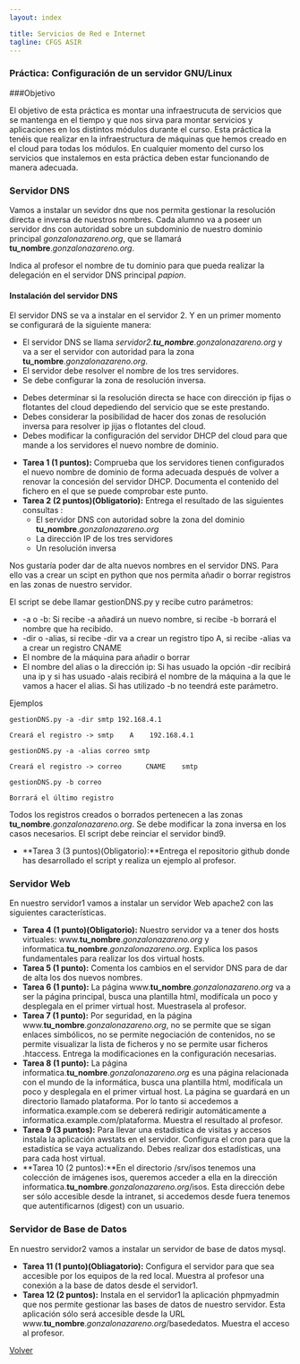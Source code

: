 ```yaml
---
layout: index

title: Servicios de Red e Internet
tagline: CFGS ASIR
---
```


### Práctica: Configuración de un servidor GNU/Linux

<div class='notas' markdown='1'>

###Objetivo

El objetivo de esta práctica es montar una infraestrucuta de servicios que se mantenga en el tiempo y que nos sirva para montar servicios y aplicaciones en los distintos módulos durante el curso. Esta práctica la tenéis que realizar en la infraestructura de máquinas que hemos creado en el cloud para todas los módulos. En cualquier momento del curso los servicios que instalemos en esta práctica deben estar funcionando de manera adecuada.

</div>

### Servidor DNS

Vamos a instalar un sevidor dns que nos permita gestionar la resolución directa e inversa de nuestros nombres. Cada alumno va a poseer un servidor dns con autoridad sobre un subdominio de nuestro dominio principal *gonzalonazareno.org*, que se llamará **tu_nombre**.*gonzalonazareno.org*.

<div class='ejercicios' markdown='1'>

Indica al profesor el nombre de tu dominio para que pueda realizar la delegación en el servidor DNS principal *papion*.

</div>

#### Instalación del servidor DNS

El servidor DNS se va a instalar en el servidor 2. Y en un primer momento se configurará de la siguiente manera:

* El servidor DNS se llama *servidor2.**tu_nombre**.gonzalonazareno.org* y va a ser el servidor con autoridad para la zona **tu_nombre**.*gonzalonazareno.org*.
* El servidor debe resolver el nombre de los tres servidores.
* Se debe configurar la zona de resolución inversa.

<div class='notas' markdown='1'>

* Debes determinar si la resolución directa se hace con dirección ip fijas o flotantes del cloud depediendo del servicio que se este prestando.
* Debes considerar la posibilidad de hacer dos zonas de resolución inversa para resolver ip jijas o flotantes del cloud.
* Debes modificar la configuración del servidor DHCP del cloud para que mande a los servidores el nuevo nombre de dominio.

</div>

<div class='ejercicios' markdown='1'>

* **Tarea 1 (1 puntos):** Comprueba que los servidores tienen configurados el nuevo nombre de dominio de forma adecuada después de volver a renovar la concesión del servidor DHCP. Documenta el contenido del fichero en el que se puede comprobar este punto.
* **Tarea 2 (2 puntos)(Obligatorio):** Entrega el resultado de las siguientes consultas :
	* El servidor DNS con autoridad sobre la zona del dominio **tu_nombre**.*gonzalonazareno.org*
	* La dirección IP de los tres servidores
	* Un resolución inversa
</div>

Nos gustaría poder dar de alta nuevos nombres en el servidor DNS. Para ello vas a crear un scipt en python que nos permita añadir o borrar registros en las zonas de nuestro servidor.

El script se debe llamar gestionDNS.py y recibe cutro parámetros:

* -a o -b: Si recibe -a añadirá un nuevo nombre, si recibe -b borrará el nombre que ha recibido.
* -dir o -alias, si recibe -dir va a crear un registro tipo A, si recibe -alias va a crear un registro CNAME
* El nombre de la máquina para añadir o borrar
* El nombre del alias o la dirección ip: Si has usuado la opción -dir recibirá una ip y si has usuado -alais recibirá el nombre de la máquina a la que le vamos a hacer el alias. Si has utilizado -b no teendrá este parámetro.

Ejemplos

    gestionDNS.py -a -dir smtp 192.168.4.1

	Creará el registro -> smtp    A    192.168.4.1

    gestionDNS.py -a -alias correo smtp

	Creará el registro -> correo      CNAME    smtp

    gestionDNS.py -b correo

	Borrará el último registro

Todos los registros creados o borrados pertenecen a las zonas **tu_nombre**.*gonzalonazareno.org*. Se debe modificar la zona inversa en los casos necesarios. El script debe reinciar el servidor bind9.

<div class='ejercicios' markdown='1'>

* **Tarea 3 (3 puntos)(Obligatorio):**Entrega el repositorio github donde has desarrollado el script y realiza un ejemplo al profesor.

</div>

### Servidor Web

En nuestro servidor1 vamos a instalar un servidor Web apache2 con las siguientes características.

<div class='ejercicios' markdown='1'>

* **Tarea 4 (1 punto)(Obligatorio):** Nuestro servidor va  a tener dos hosts virtuales: www.**tu_nombre**.*gonzalonazareno.org* y informatica.**tu_nombre**.*gonzalonazareno.org*. Explica los pasos fundamentales para realizar los dos virtual hosts.
* **Tarea 5 (1 punto):** Comenta los cambios en el servidor DNS para de dar de alta los dos nuevos nombres.
* **Tarea 6 (1 punto):** La página www.**tu_nombre**.*gonzalonazareno.org* va a ser la página principal, busca una plantilla html, modifícala un poco y desplegala en el primer virtual host. Muestrasela al profesor.
* **Tarea 7 (1 punto):** Por seguridad, en la página www.**tu_nombre**.*gonzalonazareno.org*, no se permite que se sigan enlaces simbólicos, no se permite negociación de contenidos, no se permite visualizar la lista de ficheros y no se permite usar ficheros .htaccess. Entrega la modificaciones en la configuración necesarias.
* **Tarea 8 (1 punto):** La página informatica.**tu_nombre**.*gonzalonazareno.org* es una página relacionada con el mundo de la informática, busca una plantilla html, modifícala un poco y desplegala en el primer virtual host. La página se guardará en  un directorio llamado plataforma. Por lo tanto si accedemos a informatica.example.com se debererá redirigir automáticamente a informatica.example.com/plataforma. Muestra el resultado al profesor.
* **Tarea 9 (3 puntos):** Para llevar una estadistica de visitas y accesos instala la aplicación awstats en el servidor. Configura el cron para que la estadistíca se vaya actualizando. Debes realizar dos estadísticas, una para cada host virtual.
* **Tarea 10 (2 puntos):**En el directorio /srv/isos tenemos una colección de imágenes isos, queremos acceder a ella en la dirección informatica.**tu_nombre**.*gonzalonazareno.org*/isos. Esta dirección debe ser sólo accesible desde la intranet, si accedemos desde fuera tenemos que autentificarnos (digest) con un usuario.

</div>

### Servidor de Base de Datos

En nuestro servidor2 vamos a instalar un servidor de base de datos mysql.

<div class='ejercicios' markdown='1'>

* **Tarea 11 (1 punto)(Obliagatorio):** Configura el servidor para que sea accesible por los equipos de la red local. Muestra al profesor una conexión a la base de datos desde el servidor1.
* **Tarea 12 (2 puntos):** Instala en el servidor1 la aplicación phpmyadmin que nos permite gestionar las bases de datos de nuestro servidor. Esta aplicación sólo será accesible desde la URL www.**tu_nombre**.*gonzalonazareno.org*/basededatos. Muestra el acceso al profesor.

[Volver](index)